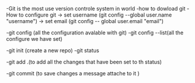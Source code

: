 -Git is the most use version controle system in world 
-how to dowload git 
-How to configure git 
  -> set username (git config --global user.name "username")
  -> set email (git config -- global user.email "email")


-git config (all the configuration avalable with git)
-git config  --list(all the configure we have set)

-git init (create a new repo)
-git status 

-git add .(to add all the changes that have been set to th status)

-git commit (to save changes a message attache to it )